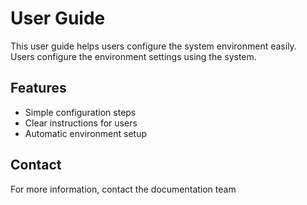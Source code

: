 # User Guide

This user guide helps users configure the system environment easily.  
Users configure the environment settings using the system.

## Features

- Simple configuration steps
- Clear instructions for users
- Automatic environment setup

## Contact

For more information, contact the documentation team
